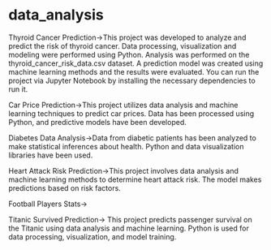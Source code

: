 # data_analysis

Thyroid Cancer Prediction->This project was developed to analyze and predict the risk of thyroid cancer. Data processing, visualization and modeling were performed using Python. Analysis was performed on the thyroid_cancer_risk_data.csv dataset. A prediction model was created using machine learning methods and the results were evaluated. You can run the project via Jupyter Notebook by installing the necessary dependencies to run it.

Car Price Prediction->This project utilizes data analysis and machine learning techniques to predict car prices. Data has been processed using Python, and predictive models have been developed.

Diabetes Data Analysis->Data from diabetic patients has been analyzed to make statistical inferences about health. Python and data visualization libraries have been used.

Heart Attack Risk Prediction->This project involves data analysis and machine learning methods to determine heart attack risk. The model makes predictions based on risk factors.

Football Players Stats->

Titanic Survived Prediction-> This project predicts passenger survival on the Titanic using data analysis and machine learning. Python is used for data processing, visualization, and model training.
